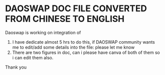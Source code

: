 # DAOSWAP DOC FILE CONVERTED FROM CHINESE TO ENGLISH
Daoswap is working on integration of 

1) I have dedicate almost 5 hrs to do this, if DAOSWAP community wants me to edit/add some details into the file: please let me know
2) There are two figures in doc, can i please have canva of both of them so i can edit them also.

Thank you
